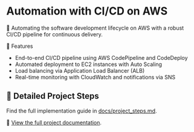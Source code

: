 # Automation with CI/CD on AWS

🚀 Automating the software development lifecycle on AWS with a robust CI/CD pipeline for continuous delivery.

🌟 Features
- End-to-end CI/CD pipeline using AWS CodePipeline and CodeDeploy
- Automated deployment to EC2 instances with Auto Scaling
- Load balancing via Application Load Balancer (ALB)
- Real-time monitoring with CloudWatch and notifications via SNS

## 📖 Detailed Project Steps
Find the full implementation guide in [docs/project_steps.md](docs/project_steps.md).

🔗 [View the full project documentation](docs/project_steps.md).
